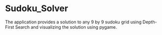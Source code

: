 # Sudoku_Solver
The application provides a solution to any 9 by 9 sudoku grid using Depth-First Search and visualizing the solution using pygame.
